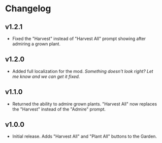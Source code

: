 # Changelog

## v1.2.1

<!--Releasenotes start-->
- Fixed the "Harvest" instead of "Harvest All" prompt showing after admiring a grown plant.
<!--Releasenotes end-->

## v1.2.0

- Added full localization for the mod. *Something doesn't look right? Let me know and we can get it fixed.*

## v1.1.0

- Returned the ability to admire grown plants. "Harvest All" now replaces the "Harvest" instead of the "Admire" prompt.

## v1.0.0

- Initial release. Adds "Harvest All" and "Plant All" buttons to the Garden.